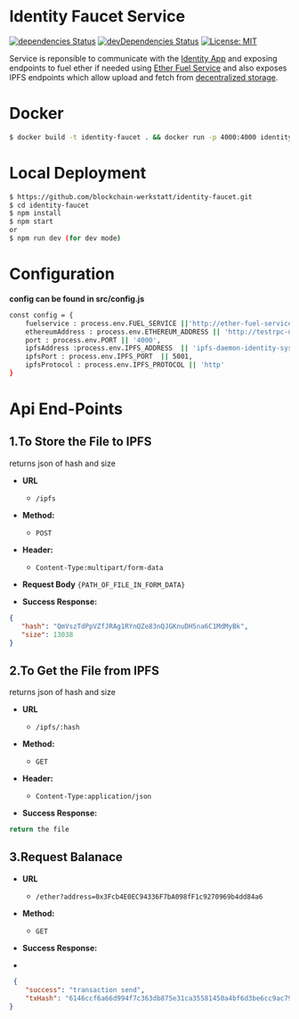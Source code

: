 # Identity Faucet Service

[![dependencies Status](https://img.shields.io/david/blockchain-werkstatt/identity-faucet)](https://img.shields.io/david/blockchain-werkstatt/identity-faucet)
[![devDependencies Status](https://img.shields.io/david/dev/blockchain-werkstatt/identity-faucet)](https://img.shields.io/david/dev/blockchain-werkstatt/identity-faucet)
[![License: MIT](https://img.shields.io/badge/License-MIT-blue.svg)](https://opensource.org/licenses/MIT)

Service is reponsible to communicate with the [Identity App](https://github.com/blockchain-werkstatt/identity-app) and exposing endpoints to fuel ether if needed using [Ether Fuel Service](https://github.com/blockchain-werkstatt/ether-fuel-service) and also exposes IPFS endpoints which allow upload and fetch from [decentralized storage](https://github.com/blockchain-werkstatt/ipfs-network).

# Docker

```sh
$ docker build -t identity-faucet . && docker run -p 4000:4000 identity-faucet
```
# Local Deployment
```sh
$ https://github.com/blockchain-werkstatt/identity-faucet.git
$ cd identity-faucet
$ npm install
$ npm start
or
$ npm run dev (for dev mode)
```

# Configuration
**config can be found in src/config.js**
```sh
const config = {
    fuelservice : process.env.FUEL_SERVICE ||'http://ether-fuel-service.okd.fokus.fraunhofer.de',
    ethereumAddress : process.env.ETHEREUM_ADDRESS || 'http://testrpc-network.okd.fokus.fraunhofer.de',//geth network (incorrect naming convension)
    port : process.env.PORT || '4000',
    ipfsAddress :process.env.IPFS_ADDRESS  || 'ipfs-daemon-identity-system-blockchain.okd.fokus.fraunhofer.de', 
    ipfsPort : process.env.IPFS_PORT  || 5001,
    ipfsProtocol : process.env.IPFS_PROTOCOL || 'http'
}
```
# Api End-Points

1.**To Store the File to IPFS**
----
returns json of hash and size
* **URL**
  * `/ipfs`
* **Method:**
  * `POST`
* **Header:**
  * `Content-Type:multipart/form-data`
*  **Request Body**
    `{PATH_OF_FILE_IN_FORM_DATA}`

* **Success Response:**
 ```json
 {
    "hash": "QmVszTdPpVZfJRAg1RYnQZe83nQJGKnuDH5na6C1MdMyBk",
    "size": 13038
} 
```

2.**To Get the File from IPFS**
----
returns json of hash and size
* **URL**
  * `/ipfs/:hash`
* **Method:**
  * `GET`
* **Header:**
  * `Content-Type:application/json`

* **Success Response:**

 ```js
return the file
```

3.**Request Balanace**
----

* **URL**
  * `/ether?address=0x3Fcb4E0EC94336F7bA098fF1c9270969b4dd84a6`

* **Method:**

  * `GET`

* **Success Response:**
* 
```json
 {
    "success": "transaction send",
    "txHash": "6146ccf6a66d994f7c363db875e31ca35581450a4bf6d3be6cc9ac79233a69d0"
}
```
